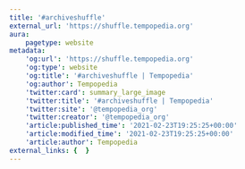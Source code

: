 ```yaml
---
title: '#archiveshuffle'
external_url: 'https://shuffle.tempopedia.org'
aura:
    pagetype: website
metadata:
    'og:url': 'https://shuffle.tempopedia.org'
    'og:type': website
    'og:title': '#archiveshuffle | Tempopedia'
    'og:author': Tempopedia
    'twitter:card': summary_large_image
    'twitter:title': '#archiveshuffle | Tempopedia'
    'twitter:site': '@tempopedia_org'
    'twitter:creator': '@tempopedia_org'
    'article:published_time': '2021-02-23T19:25:25+00:00'
    'article:modified_time': '2021-02-23T19:25:25+00:00'
    'article:author': Tempopedia
external_links: {  }
---
```



